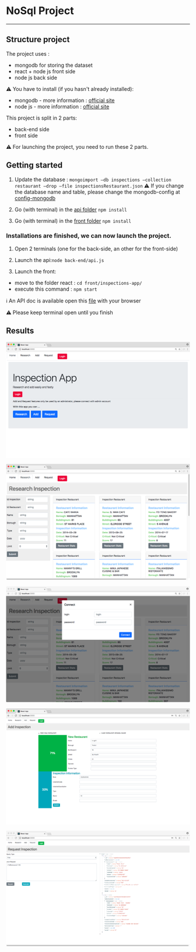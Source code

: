 # NoSql Project
------

## Structure project
The project uses :
- mongodb for storing the dataset
- react + node js front side
- node js back side

:warning: You have to install (if you hasn't already installed):
- mongodb - more information : [official site](https://www.mongodb.com/)
- node js - more information : [official site](https://nodejs.org/en/)

This project is split in 2 parts:
- back-end side
- front side

:warning: For launching the project, you need to run these 2 parts.

## Getting started

1. Update the database : ```
  mongoimport –db inspections –collection restaurant –drop –file inspectionsRestaurant.json ```
:warning: If you change the database name and table, please change the mongodb-config at [config-mongodb](/back-end/mongodb-config.json)


2. Go (with terminal) in the [api folder](/back-end) ```npm install```

3. Go (with terminal) in the [front folder](/front/inspections-app) ```npm install```

### Installations are finished, we can now launch the project.

1. Open 2 terminals (one for the back-side, an other for the front-side)

2. Launch the api:```node back-end/api.js ```

3. Launch the front:
- move to the folder react : ```cd front/inspections-app/ ```
- execute this command :  ``` npm start ```

:information_source: An API doc is available open this [file](/doc/api/index.html) with your browser  

:warning: Please keep terminal open until you finish

## Results

![Alt text](/screens/screen01.jpeg?raw=true "")

![Alt text](/screens/screen02.jpeg?raw=true "")

![Alt text](/screens/screen03.jpeg?raw=true "")

![Alt text](/screens/screen04.jpeg?raw=true "")

![Alt text](/screens/screen05.jpeg?raw=true "")
